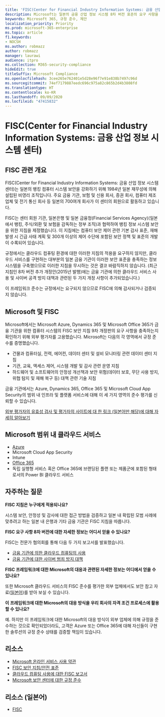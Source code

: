```yaml
---
title: 'FISC(Center for Financial Industry Information Systems: 금융 산업 정보 시스템 센터)'
description: Microsoft는 일본의 금융 산업 정보 시스템 8차 버전 표준의 요구 사항을 충족합니다.
keywords: Microsoft 365, 규정 준수, 제안
localization_priority: Priority
ms.prod: microsoft-365-enterprise
ms.topic: article
f1.keywords:
- NOCSH
ms.author: robmazz
author: robmazz
manager: laurawi
audience: itpro
ms.collection: M365-security-compliance
hideEdit: true
titleSuffix: Microsoft Compliance
ms.openlocfilehash: 3cee265e762401e5d28e96f7e91e838b7497c96d
ms.sourcegitcommit: 74ef7179887eedc696c975a82c865b2d4b3808fd
ms.translationtype: HT
ms.contentlocale: ko-KR
ms.lasthandoff: 09/09/2020
ms.locfileid: "47415832"
---
```

# <a name="center-for-financial-industry-information-systems-fisc"></a>FISC(Center for Financial Industry Information Systems: 금융 산업 정보 시스템 센터)

## <a name="fisc-overview"></a>FISC 관련 개요

FISC(Center for Financial Industry Information Systems: 금융 산업 정보 시스템 센터)는 일본의 뱅킹 컴퓨터 시스템 보안을 강화하기 위해 1984년 일본 재무성에 의해 설립된 비영리 조직입니다. 주요 금융 기관, 보험 및 신용 회사, 증권 회사, 컴퓨터 제조업체 및 전기 통신 회사 등 일본의 700여개 회사가 이 센터의 회원으로 활동하고 있습니다.

FISC는 센터 회원 기관, 일본은행 및 일본 금융청(Financial Services Agency)(일본에서 뱅킹, 주식/외환 및 보험을 감독하는 정부 조직)과 협력하여 뱅킹 정보 시스템 보안을 위한 지침을 제정했습니다. 이 지침에는 컴퓨터 보안 제어 관련 기본 감사 표준, 재해 발생 시 긴급 사태 계획 및 300개 이상의 제어 수단에 포함된 보안 정책 및 표준의 개발이 수록되어 있습니다.

규정에서는 클라우드 컴퓨팅 환경에 대한 이러한 지침의 적용을 요구하지 않지만, 클라우드 서비스를 구현하는 대부분의 일본 금융 기관이 이러한 보안 표준을 충족하는 정보 시스템을 구축했으므로 이러한 지침을 무시하는 것은 결코 바람직하지 않습니다. (최근 지침인 8차 버전 추가 개정안(2015년 발행)에는 금융 기관에 의한 클라우드 서비스 사용 및 사이버 공격 방지 대책과 관련된 두 가지 개정 사항이 추가되었습니다.)

이 프레임워크 준수는 규정에서는 요구되지 않으므로 FISC에 의해 감사되거나 검증되지 않습니다.

## <a name="microsoft-and-fisc"></a>Microsoft 및 FISC

Microsoft에서는 Microsoft Azure, Dynamics 365 및 Microsoft Office 365가 금융 기관을 위한 컴퓨터 시스템의 FISC 보안 지침 9차 개정판의 요구 사항을 충족하는지 확인하기 위해 외부 평가자를 고용했습니다. Microsoft는 다음의 각 영역에서 규정 준수를 증명했습니다.

- 건물과 컴퓨터실, 전력, 에어컨, 데이터 센터 및 설비 모니터링 관련 데이터 센터 지침
- 기관, 교육, 액세스 제어, 시스템 개발 및 감사 관련 운영 지침
- 하드웨어 및 소프트웨어의 안정성 개선책과 보안 위험(데이터 보호, 무단 사용 방지, 위협 탐지 및 재해 복구 등) 대책 관련 기술 지침

금융 기관에서는 Azure, Dynamics 365, Office 365 및 Microsoft Cloud App Security의 범위 내 인프라 및 플랫폼 서비스에 대해 이 세 가지 영역의 준수 평가를 신뢰할 수 있습니다. 

[외부 평가자의 유효성 검사 및 평가자의 사이트에 대 한 링크 (일본어만 해당)에 대해 자세히 알아보기](https://cloudblogs.microsoft.com/industry-blog/ja-jp/financial-services/2018/05/11/fisc_v9/)

## <a name="microsoft-in-scope-cloud-services"></a>Microsoft 범위 내 클라우드 서비스

- [Azure](https://aka.ms/AzureCompliance)
- Microsoft Cloud App Security
- Intune
- [Office 365](https://go.microsoft.com/fwlink/p/?LinkID=2077751)
- 독립 실행형 서비스 혹은 Office 365에 브랜딩된 플랜 또는 제품군에 포함된 형태로서의 Power BI 클라우드 서비스

## <a name="frequently-asked-questions"></a>자주하는 질문

**FISC 지침은 누구에게 적용되나요?**

시스템 보안, 안정성 및 감사에 대한 접근 방법을 검증하고 일본 내 확립된 모범 사례에 맞추려고 하는 일본 내 은행과 기타 금융 기관은 FISC 지침을 따릅니다.

**FISC 요구 사항 8차 버전에 대한 자세한 정보는 어디서 얻을 수 있나요?**

FISC는 전문가 협의회를 통해 다음 두 가지 보고서를 발표했습니다.

- [금융 기관에 의한 클라우드 컴퓨팅의 사용](https://aka.ms/cloud-computing-report-en)
- [금융 기관에 대한 사이버 범죄 방지 대책](https://aka.ms/cyberattack-counter)

**FISC 프레임워크에 대한 Microsoft의 대응과 관련된 자세한 정보는 어디에서 얻을 수 있나요?**

또한 Microsoft 클라우드 서비스의 FISC 준수를 평가한 외부 업체에서도 보안 참고 자료([일본어](https://aka.ms/microsoftresponsetofiscguidancejapanese))를 받아 보실 수 있습니다.

**이 프레임워크에 대한 Microsoft의 대응 방식을 우리 회사의 자격 조건 프로세스에 활용할 수 있나요?**

예. 하지만 이 프레임워크에 대한 Microsoft의 대응 방식이 외부 업체에 의해 규정을 준수하는 것으로 확인되었더라도, 고객은 Azure 또는 Office 365에 대해 자신들이 구현한 솔루션의 규정 준수 상태를 검증할 책임이 있습니다.

## <a name="resources"></a>리소스

- [Microsoft 온라인 서비스 사용 약관](https://aka.ms/Online-Services-Terms)
- [FISC 보안 지침/안전 표준](https://www.fisc.or.jp/english)
- [클라우드 컴퓨팅 사용에 대한 FISC 보고서](https://aka.ms/cloud-computing-report-en)
- [Microsoft 보안 센터에 대한 규정 준수](https://www.microsoft.com/trust-center/compliance/compliance-overview)

## <a name="resources-in-japanese"></a>리소스 (일본어)

- [FISC](https://www.fisc.or.jp/)

